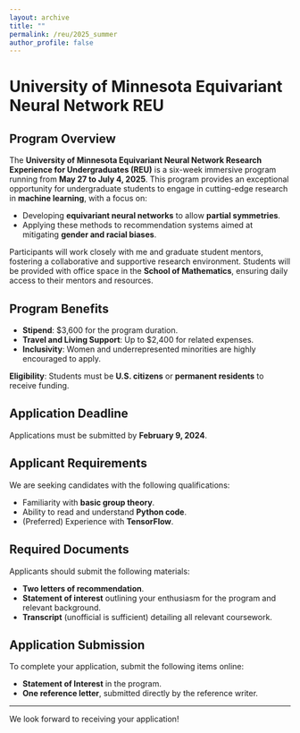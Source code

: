 ```yaml
---
layout: archive
title: ""
permalink: /reu/2025_summer
author_profile: false
---
```


# University of Minnesota Equivariant Neural Network REU

## Program Overview

The **University of Minnesota Equivariant Neural Network Research Experience for Undergraduates (REU)** is a six-week immersive program running from **May 27 to July 4, 2025**. This program provides an exceptional opportunity for undergraduate students to engage in cutting-edge research in **machine learning**, with a focus on:

- Developing **equivariant neural networks** to allow **partial symmetries**.
- Applying these methods to recommendation systems aimed at mitigating **gender and racial biases**.

Participants will work closely with me and graduate student mentors, fostering a collaborative and supportive research environment. Students will be provided with office space in the **School of Mathematics**, ensuring daily access to their mentors and resources.

## Program Benefits

- **Stipend**: $3,600 for the program duration.
- **Travel and Living Support**: Up to $2,400 for related expenses.
- **Inclusivity**: Women and underrepresented minorities are highly encouraged to apply.

**Eligibility**: Students must be **U.S. citizens** or **permanent residents** to receive funding.

## Application Deadline

Applications must be submitted by **February 9, 2024**.

## Applicant Requirements

We are seeking candidates with the following qualifications:
- Familiarity with **basic group theory**.
- Ability to read and understand **Python code**.
- (Preferred) Experience with **TensorFlow**.

## Required Documents

Applicants should submit the following materials:
- **Two letters of recommendation**.
- **Statement of interest** outlining your enthusiasm for the program and relevant background.
- **Transcript** (unofficial is sufficient) detailing all relevant coursework.

## Application Submission

To complete your application, submit the following items online:
- **Statement of Interest** in the program.
- **One reference letter**, submitted directly by the reference writer.

---

We look forward to receiving your application!

